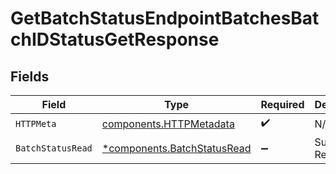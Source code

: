 # GetBatchStatusEndpointBatchesBatchIDStatusGetResponse


## Fields

| Field                                                                     | Type                                                                      | Required                                                                  | Description                                                               |
| ------------------------------------------------------------------------- | ------------------------------------------------------------------------- | ------------------------------------------------------------------------- | ------------------------------------------------------------------------- |
| `HTTPMeta`                                                                | [components.HTTPMetadata](../../models/components/httpmetadata.md)        | :heavy_check_mark:                                                        | N/A                                                                       |
| `BatchStatusRead`                                                         | [*components.BatchStatusRead](../../models/components/batchstatusread.md) | :heavy_minus_sign:                                                        | Successful Response                                                       |